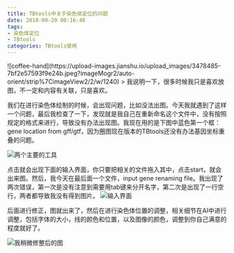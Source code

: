 ```yaml
---
title: TBtools中关于染色体定位的问题
date: 2018-09-20 00:16:48
tags: 
- 染色体定位
- TBtools
categories: TBtools使用
---
```


<meta name="referrer" content="no-referrer" />
![coffee-hand](https://upload-images.jianshu.io/upload_images/3478485-7bf2e57593f9e24b.jpeg?imageMogr2/auto-orient/strip%7CimageView2/2/w/1240)
> 我说明一下，很多时候我只是喜欢放图，不一定和内容有关联，只是喜欢。

<!--more-->

我们在进行染色体绘制的时候，会出现问题，比如没法出图。今天我就遇到了这样一个问题，最后我检查了一下，发现就是我自己在重新命名这个文件中，没有按照规定的格式来进行，导致没有办法出现图。我现在用的是下图中蓝色第一个框：gene location from gff/gtf，因为圈图现在版本的TBtools还没有办法基因坐标重叠的问题。

![两个主要的工具](https://upload-images.jianshu.io/upload_images/3478485-52240843d34844ea.png?imageMogr2/auto-orient/strip%7CimageView2/2/w/1240)

点击就会出现下面的输入界面，你只要把相关的文件拖入其中，点击start，就会出来图。然后，我今天在最后面一个文件，input gene renaming file。我出现了两次错误，第一次是没有注意到需要用tab键来分开名字，第二次是出现了一行空行，两者都导致我没有得到图片。
![输入界面](https://upload-images.jianshu.io/upload_images/3478485-941aad648bddba1d.png?imageMogr2/auto-orient/strip%7CimageView2/2/w/1240)

后面进行修正，图就出来了，然后在进行染色体位置的调整，相关细节在AI中进行调整，包括字体的大小，线的颜色和位置，以及图像的颜色，调整到你自己满意的程度就好了。

![我稍微修整后的图](https://upload-images.jianshu.io/upload_images/3478485-0f1ab14348ba9f95.png?imageMogr2/auto-orient/strip%7CimageView2/2/w/1240)